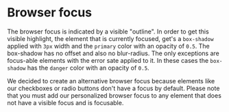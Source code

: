 # Browser focus

The browser focus is indicated by a visible "outline". In order to get this visible highlight, the element that is currently focused, get's a `box-shadow` applied with `3px` width and the `primary` color with an opacity of `0.5`. The box-shadow has no offset and also no blur-radius.
The only exceptions are focus-able elements with the error sate applied to it. In these cases the `box-shadow` has the `danger` color with an opacity of `0.5`.

We decided to create an alternative browser focus because elements like our checkboxes or radio buttons don't have a focus by default.
Please note that you must add our personalized browser focus to any element that does not have a visible focus and is focusable.
